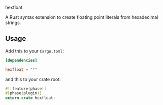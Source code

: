  hexfloat

A Rust syntax extension to create floating point literals from hexadecimal strings.

## Usage

Add this to your `Cargo.toml`:

```toml
[dependencies]

hexfloat = "*"
```

and this to your crate root:

```rust
#![feature(phase)]
#[phase(plugin)]
extern crate hexfloat;
```
